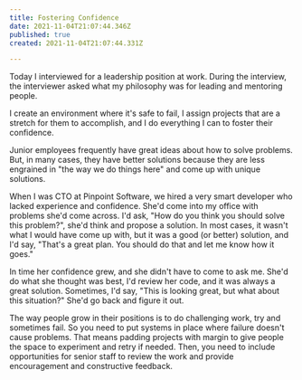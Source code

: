 ```yaml
---
title: Fostering Confidence
date: 2021-11-04T21:07:44.346Z
published: true
created: 2021-11-04T21:07:44.331Z

---
```

Today I interviewed for a leadership position at work. During the interview, the interviewer asked what my philosophy was for leading and mentoring people.

I create an environment where it's safe to fail, I assign projects that are a stretch for them to accomplish, and I do everything I can to foster their confidence.

Junior employees frequently have great ideas about how to solve problems. But, in many cases, they have better solutions because they are less engrained in "the way we do things here" and come up with unique solutions.

When I was CTO at Pinpoint Software, we hired a very smart developer who lacked experience and confidence. She'd come into my office with problems she'd come across. I'd ask, "How do you think you should solve this problem?", she'd think and propose a solution. In most cases, it wasn't what I would have come up with, but it was a good (or better) solution, and I'd say, "That's a great plan. You should do that and let me know how it goes."

In time her confidence grew, and she didn't have to come to ask me. She'd do what she thought was best, I'd review her code, and it was always a great solution. Sometimes, I'd say, "This is looking great, but what about this situation?" She'd go back and figure it out.

The way people grow in their positions is to do challenging work, try and sometimes fail. So you need to put systems in place where failure doesn't cause problems. That means padding projects with margin to give people the space to experiment and retry if needed. Then, you need to include opportunities for senior staff to review the work and provide encouragement and constructive feedback.
